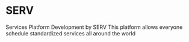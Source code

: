 # SERV
Services Platform Development by SERV
This platform allows everyone schedule standardized services all around the world
